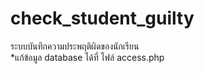 # check_student_guilty
ระบบบันทึกความประพฤติผิดของนักเรียน <br>
*แก้ข้อมูล database ได้ที่ ไฟล์ access.php <br>
